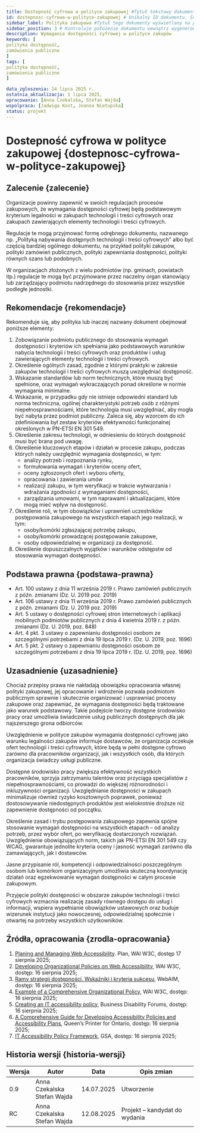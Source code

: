 ```yaml
---
title: Dostepność cyfrowa w polityce zakupowej #Tytuł tekstowy dokumentu
id: dostepnosc-cyfrowa-w-polityce-zakupowej # Unikalny ID dokumentu. Ścieżka pliku. Co z folderami? 
sidebar_label: Polityka zakupowa #Tytuł tego dokumenty wyświetlany na pasku bocznym
sidebar_position: 3 # Kontroluje położenie dokumentu wewnątrz wygenerowanego wycinka paska bocznego
description: Wymagania dostępności cyfrowej w polityce zakupów
keywords: [
polityka dostępność,
zamówienia publiczne
]
tags: [
polityka dostępność,
zamówienia publiczne
]

data_zgloszenia: 14 lipca 2025 r.
ostatnia_aktualizacja: 1 lipca 2025,
opracowanie: [Anna Czekalska, Stefan Wajda]
wspolpraca: [Jadwiga Kost, Joanna Nietupska]
status: projekt
---
```


# Dostepność cyfrowa w polityce zakupowej {dostepnosc-cyfrowa-w-polityce-zakupowej}

## Zalecenie {zalecenie}

Organizacje powinny zapewnić w swoich regulacjach procesów zakupowych, że wymagania dostępności cyfrowej będą podstawowym kryterium legalności w zakupach technologii i treści cyfrowych oraz zakupach zawierających elementy technologii i treści cyfrowych.

Regulacje te mogą przyjmować formę odrębnego dokumentu, nazwanego np. „Polityką nabywania dostępnych technologii i treści cyfrowych” albo być częścią bardziej ogólnego dokumentu, na przykład polityki zakupów, polityki zamówień publicznych, polityki zapewniania dostępności, polityki równych szans lub podobnych.

W organizacjach złożonych z wielu podmiotów (np. gminach, powiatach itp.) regulacje te mogą być przyjmowane przez naczelny organ stanowiący lub zarządzający podmiotu nadrzędnego do stosowania przez wszystkie podległe jednostki.

## Rekomendacje {rekomendacje}

Rekomenduje się, aby polityka lub inaczej nazwany dokument obejmował poniższe elementy:

1. Zobowiązanie podmiotu publicznego do stosowania wymagań dostępności i kryteriów ich spełniania jako podstawowych warunków nabycia technologii i treści cyfrowych oraz produktów i usług zawierających elementy technologii i treści cyfrowych.
2. Określenie ogólnych zasad, zgodnie z którymi praktyki w zakresie zakupów technologii i treści cyfrowych muszą uwzględniać dostępność.
3. Wskazanie standardów lub norm technicznych, które muszą być spełnione, oraz wymagań wykraczających ponad określone w normie wymagania minimalne.
4. Wskazanie, w przypadku gdy nie istnieje odpowiedni standard lub norma techniczna, ogólnej charakterystyki potrzeb osób z różnymi niepełnosprawnościami, które technologia musi uwzględniać, aby mogła być nabyta przez podmiot publiczny. Zaleca się, aby wzorcem do ich zdefiniowania był zestaw kryteriów efektywności funkcjonalnej określonych w PN-ETSI EN 301 549.
5. Określenie zakresu technologii, w odniesieniu do których dostępność musi być brana pod uwagę.
6. Określenie kluczowych etapów i działań w procesie zakupu, podczas których należy uwzględnić wymagania dostępności, w tym:
    - analizy potrzeb i rozpoznania rynku,
    - formułowania wymagań i kryteriów oceny ofert,
    - oceny zgłoszonych ofert i wyboru oferty,
    - opracowania i zawierania umów
    - realizacji zakupu, w tym weryfikacji w trakcie wytwarzania i wdrażania zgodności z wymaganiami dostępności,
    - zarządzania umowami, w tym naprawami i aktualizacjami, które mogą mieć wpływ na dostępność.
7. Określenie roli, w tym obowiązków i uprawnień uczestników postępowania zakupowego na wszystkich etapach jego realizacji, w tym:
    - osoby/komórki zgłaszającej potrzebę zakupu,
    - osoby/komórki prowadzącej postępowanie zakupowe,
    - osoby odpowiedzialnej w organizacji za dostępność.
8. Określenie dopuszczalnych wyjątków i warunków odstępstw od stosowania wymagań dostępności.

## Podstawa prawna {podstawa-prawna}

- Art. 100 ustawy z dnia 11 września 2019 r. Prawo zamówień publicznych z późn. zmianami (Dz. U. 2019 poz. 2019)
- Art. 106 ustawy z dnia 11 września 2019 r. Prawo zamówień publicznych z późn. zmianami (Dz. U. 2019 poz. 2019)
- Art. 5 ustawy o dostępności cyfrowej stron internetowych i aplikacji mobilnych podmiotów publicznych z dnia 4 kwietnia 2019 r. z późn. zmianami (Dz. U. 2019, poz. 848)
- Art. 4 pkt. 3 ustawy o zapewnianiu dostępności osobom ze szczególnymi potrzebami z dnia 19 lipca 2019 r. (Dz. U. 2019, poz. 1696)
- Art. 5 pkt. 2 ustawy o zapewnianiu dostępności osobom ze szczególnymi potrzebami z dnia 19 lipca 2019 r. (Dz. U. 2019, poz. 1696)

## Uzasadnienie {uzasadnienie} 

Chociaż przepisy prawa nie nakładają obowiązku opracowania własnej polityki zakupowej, jej opracowanie i wdrożenie pozwala podmiotom publicznym sprawnie i skutecznie organizować i usprawniać procesy zakupowe oraz zapewniać, że wymagania dostępności będą traktowane jako warunek podstawowy. Takie podejście tworzy dostępne środowisko pracy oraz umożliwia świadczenie usług publicznych dostępnych dla jak najszerszego grona odbiorców.

Uwzględnienie w polityce zakupów wymagania dostępności cyfrowej jako warunku legalności zakupów informuje dostawców, że organizacja oczekuje ofert technologii i treści cyfrowych, które będą w pełni dostępne cyfrowo zarówno dla pracowników organizacji, jak i wszystkich osób, dla których organizacja świadczy usługi publiczne.

Dostępne środowisko pracy zwiększa efektywność wszystkich pracowników, sprzyja zatrzymaniu talentów oraz przyciąga specjalistów z niepełnosprawnościami, co prowadzi do większej różnorodności i inkluzywności organizacji. Uwzględnianie dostępności w zakupach minimalizuje również ryzyko kosztownych poprawek, ponieważ dostosowywanie niedostępnych produktów jest wielokrotnie droższe niż zapewnienie dostępności od początku.

Określenie zasad i trybu postępowania zakupowego zapewnia spójne stosowanie wymagań dostępności na wszystkich etapach – od analizy potrzeb, przez wybór ofert, po weryfikację dostarczonych rozwiązań. Uwzględnienie obowiązujących norm, takich jak PN-ETSI EN 301 549 czy WCAG, gwarantuje jednolite kryteria oceny i jasność wymagań zarówno dla zamawiających, jak i dostawców.

Jasne przypisanie ról, kompetencji i odpowiedzialności poszczególnym osobom lub komórkom organizacyjnym umożliwia skuteczną koordynację działań oraz egzekwowanie wymagań dostępności w całym procesie zakupowym.

Przyjęcie polityki dostępności w obszarze zakupów technologii i treści cyfrowych wzmacnia realizację zasady równego dostępu do usług i informacji, wspiera wypełnianie obowiązków ustawowych oraz buduje wizerunek instytucji jako nowoczesnej, odpowiedzialnej społecznie i otwartej na potrzeby wszystkich użytkowników.

## Źródła, opracowania {zrodla-opracowania}

1. [Planing and Managing Web Accessibility](https://www.w3.org/WAI/planning-and-managing/plan/). Plan, WAI W3C, dostęp 17 sierpnia 2025;
2. [Developing Organizational Policies on Web Accessibility](https://www.w3.org/WAI/planning/org-policies/), WAI W3C, dostęp: 16 sierpnia 2025;
3. [Ramy strategii dostępności. Wskaźniki i kryteria sukcesu](https://lepszyweb.pl/blog2/ramy-strategii-dostepnosci-webaim), WebAIM, dostęp: 16 sierpnia 2025;
4. [Example of a Comprehensive Organizational Policy](https://www.w3.org/WAI/planning/org-policies/example/), WAI W3C, dostęp: 16 sierpnia 2025;
5. [Creating an IT accessibility policy](https://businessdisabilityforum.org.uk/resource/technology-toolkit/creating-it-a11y-policy/), Business Disability Forums, dostęp: 16 sierpnia 2025;
6. [A Comprehensive Guide for Developing Accessibility Policies and Accessibility Plans](https://dr6j45jk9xcmk.cloudfront.net/documents/4612/accessibility-policies-and-plans-final-2012-12.pdf), Queen’s Printer for Ontario, dostęp: 16 sierpnia 2025;
7. [IT Accessibility Policy Framework](https://www.section508.gov/manage/policy-framework/introduction/), GSA, dostęp: 16 sierpnia 2025;

## Historia wersji {historia-wersji}

| **Wersja** | **Autor** | **Data** | **Opis zmian** |
| --- | --- | --- | --- |
| 0.9 | Anna Czekalska  <br/>Stefan Wajda | 14.07.2025 | Utworzenie |
| RC  | Anna Czekalska  <br/>Stefan Wajda | 12.08.2025 | Projekt – kandydat do wydania |
